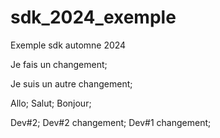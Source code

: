 # sdk_2024_exemple
Exemple sdk automne 2024

Je fais un changement;

Je suis un autre changement;

Allo;
Salut;
Bonjour;

Dev#2;
Dev#2 changement;
Dev#1 changement;
